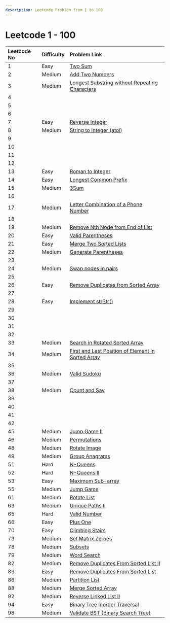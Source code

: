 ```yaml
---
description: Leetcode Problem from 1 to 100
---
```


# Leetcode 1 - 100

| Leetcode No | Difficulty | Problem Link |
| :--- | :--- | :--- |
| 1 | Easy | [Two Sum](../leetcode-easy/leetcode-1-two-sum.md) |
| 2 | Medium | [Add Two Numbers](../leetcode-medium/leetcode-2-add-two-numbers.md) |
| 3 | Medium | [Longest Substring without Repeating Characters](../leetcode-medium/leetcode-3-longest-substring-without-repeating-characters.md) |
| 4 |  |  |
| 5 |  |  |
| 6 |  |  |
| 7 | Easy | [Reverse Integer](../leetcode-easy/leetcode-7-reverse-integer.md) |
| 8 | Medium | [String to Integer \(atoi\)](../leetcode-medium/leetcode-8-string-to-integer-atoi.md) |
| 9 |  |  |
| 10 |  |  |
| 11 |  |  |
| 12 |  |  |
| 13 | Easy | [Roman to Integer](../leetcode-easy/leetcode-13-roman-to-integer.md) |
| 14 | Easy | [Longest Common Prefix](../leetcode-medium/leetcode-14-longest-common-prefix.md) |
| 15 | Medium | [3Sum](../leetcode-medium/leetcode-15-3sum.md) |
| 16 |  |  |
| 17 | Medium | [Letter Combination of a Phone Number](../leetcode-medium/leetcode-17-letter-combinations-of-a-phone-number.md) |
| 18 |  |  |
| 19 | Medium | [Remove Nth Node from End of List](../leetcode-medium/leetcode-19-remove-nth-node-from-end-of-list.md) |
| 20 | Easy | [Valid Parentheses](../leetcode-easy/leetcode-20-valid-parentheses.md) |
| 21 | Easy | [Merge Two Sorted Lists](../leetcode-easy/leetcode-21-merge-two-sorted-lists.md) |
| 22 | Medium | [Generate Parentheses](../leetcode-medium/leetcode-22-generate-parentheses.md) |
| 23 |  |  |
| 24 | Medium | [Swap nodes in pairs](../leetcode-medium/leetcode-24-swap-nodes-in-pairs.md) |
| 25 |  |  |
| 26 | Easy | [Remove Duplicates from Sorted Array](../leetcode-easy/leetcode-26-remove-duplicates-from-sorted-array.md) |
| 27 |  |  |
| 28 | Easy | [Implement strStr\(\)](../leetcode-easy/leetcode-28-implement-strstr.md) |
| 29 |  |  |
| 30 |  |  |
| 31 |  |  |
| 32 |  |  |
| 33 | Medium | [Search in Rotated Sorted Array](../leetcode-medium/leetcode-33-search-in-rotated-sorted-array.md) |
| 34 | Medium | [First and Last Position of Element in Sorted Array](../leetcode-medium/leetcode-34-find-first-and-last-position-of-element-in-sorted-array.md) |
| 35 |  |  |
| 36 | Medium | [Valid Sudoku](../leetcode-medium/leetcode-36-valid-sudoku.md) |
| 37 |  |  |
| 38 | Medium | [Count and Say](../leetcode-medium/leetcode-38-count-and-say.md) |
| 39 |  |  |
| 40 |  |  |
| 41 |  |  |
| 42 |  |  |
| 45 | Medium | [Jump Game II](../leetcode-medium/leetcode-45-jump-game-ii.md) |
| 46 | Medium | [Permutations](../leetcode-medium/leetcode-46-permutations.md) |
| 48 | Medium | [Rotate Image](../leetcode-medium/leetcode-48-rotate-image.md) |
| 49 | Medium | [Group Anagrams](../leetcode-medium/leetcode-49-group-anagrams.md) |
| 51 | Hard | [N-Queens](../leetcode-hard/leetcode-51-n-queens.md) |
| 52 | Hard | [N-Queens II](../leetcode-hard/leetcode-52-n-queens-ii.md) |
| 53 | Easy | [Maximum Sub-array](../leetcode-easy/leetcode-53-maximum-subarray.md) |
| 55 | Medium | [Jump Game](../leetcode-medium/leetcode-55-jump-game.md) |
| 61 | Medium | [Rotate List](../leetcode-medium/leetcode-61-rotate-list.md) |
| 63 | Medium | [Unique Paths II](../leetcode-medium/leetcode-63-unique-paths-ii.md) |
| 65 | Hard | [Valid Number](../leetcode-hard/leetcode-65-valid-number.md) |
| 66 | Easy | [Plus One](../leetcode-easy/leetcode-66-plus-one.md) |
| 70 | Easy | [Climbing Stairs](../leetcode-easy/leetcode-70-climbing-stairs.md) |
| 73 | Medium | [Set Matrix Zeroes](../leetcode-medium/leetcode-73-set-matrix-zeroes.md) |
| 78 | Medium | [Subsets](../leetcode-medium/leetcode-78-subsets.md) |
| 79 | Medium | [Word Search](../leetcode-medium/leetcode-79-word-search.md) |
| 82 | Medium | [Remove Duplicates From Sorted List II](../leetcode-medium/leetcode-82-remove-duplicates-from-sorted-list-ii.md) |
| 83 | Easy | [Remove Duplicates From Sorted List](../leetcode-easy/leetcode-83-remove-duplicates-from-sorted-list.md) |
| 86 | Medium | [Partition List](../leetcode-medium/leetcode-86-partition-list.md) |
| 88 | Medium | [Merge Sorted Array](../leetcode-easy/leetcode-88-merge-sorted-array.md) |
| 92 | Medium | [Reverse Linked List II](../leetcode-medium/leetcode-92-reverse-linked-list-ii.md) |
| 94 | Easy | [Binary Tree Inorder Traversal](../leetcode-easy/leetcode-94-binary-tree-inorder-traversal.md) |
| 98 | Medium | [Validate BST \(Binary Search Tree\)](../leetcode-medium/leetcode-98-validate-binary-search-tree.md) |


